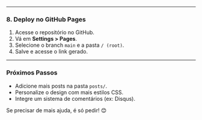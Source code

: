 
---

### **8. Deploy no GitHub Pages**
1. Acesse o repositório no GitHub.
2. Vá em **Settings > Pages**.
3. Selecione o branch `main` e a pasta `/ (root)`.
4. Salve e acesse o link gerado.

---

### **Próximos Passos**
- Adicione mais posts na pasta `posts/`.
- Personalize o design com mais estilos CSS.
- Integre um sistema de comentários (ex: Disqus).

Se precisar de mais ajuda, é só pedir! 😊